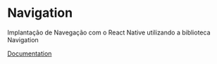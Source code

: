 # Navigation
Implantação de Navegação com o React Native utilizando a biblioteca Navigation

[Documentation](https://reactnavigation.org/docs/getting-started/?authuser=0)

